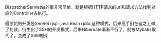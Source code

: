 DispatcherServlet做的事非常简单，就是根据HTTP请求的url和请求方法找到对应的Controller去执行。

最原始的开发是Servlet+jsp+java Bean+jdbc这种模式，后来高手们在这之上做了封装，衍生出了SSH的开发模式，后来Hibernate渐渐不行了，就被Mybatis取代了，变成了SSM框架
